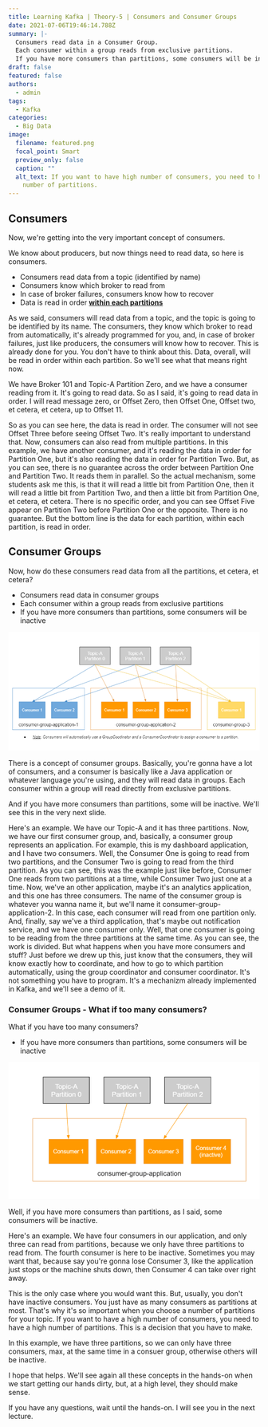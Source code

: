 ```yaml
---
title: Learning Kafka | Theory-5 | Consumers and Consumer Groups
date: 2021-07-06T19:46:14.788Z
summary: |-
  Consumers read data in a Consumer Group.
  Each consumer within a group reads from exclusive partitions.
  If you have more consumers than partitions, some consumers will be inactive.
draft: false
featured: false
authors:
  - admin
tags:
  - Kafka
categories:
  - Big Data
image:
  filename: featured.png
  focal_point: Smart
  preview_only: false
  caption: ""
  alt_text: If you want to have high number of consumers, you need to have a high
    number of partitions.
---
```

## Consumers

Now, we're getting into the very important concept of consumers.

We know about producers, but now things need to read data, so here is consumers.

* Consumers read data from a topic (identified by name)
* Consumers know which broker to read from
* In case of broker failures, consumers know how to recover
* Data is read in order <ins>**within each partitions**</ins>



As we said, consumers will read data from a topic, and the topic is going to be identified by its name. The consumers, they know which broker to read from automatically, it's already programmed for you, and, in case of broker failures, just like producers, the consumers will know how to recover. This is already done for you. You don't have to think about this. Data, overall, will be read in order within each partition.
So we'll see what that means right now.

We have Broker 101 and Topic-A Partition Zero, and we have a consumer reading from it.
It's going to read data. So as I said, it's going to read data in order.
I will read message zero, or Offset Zero, then Offset One, Offset two, et cetera, et cetera, up to Offset 11.

So as you can see here, the data is read in order.
The consumer will not see Offset Three before seeing Offset Two.
It's really important to understand that. Now, consumers can also read from multiple partitions.
In this example, we have another consumer, and it's reading the data in order for Partition One, but it's also reading the data in order for Partition Two.
But, as you can see, there is no guarantee across the order between Partition One and Partition Two.
It reads them in parallel.
So the actual mechanism, some students ask me this, is that it will read a little bit from Partition One, then it will read a little bit from Partition Two, and then a little bit from Partition One, et cetera, et cetera.
There is no specific order, and you can see Offset Five appear on Partition Two before Partition One or the opposite.
There is no guarantee.
But the bottom line is the data for each partition, within each partition, is read in order.

## Consumer Groups

Now, how do these consumers read data from all the partitions, et cetera, et cetera?

* Consumers read data in consumer groups
* Each consumer within a group reads from exclusive partitions
* If you have more consumers than partitions, some consumers will be inactive

![kafka-theory_consumers_and_consumer_groups-2.png](kafka-theory_consumers_and_consumer_groups-2.png)

There is a concept of consumer groups. Basically, you're gonna have a lot of consumers, and a consumer is basically like a Java application or whatever language you're using, and they will read data in groups.
Each consumer within a group will read directly from exclusive partitions.

And if you have more consumers than partitions, some will be inactive.
We'll see this in the very next slide.

Here's an example.
We have our Topic-A and it has three partitions. Now, we have our first consumer group, and, basically, a consumer group represents an application.
For example, this is my dashboard application, and I have two consumers.
Well, the Consumer One is going to read from two partitions, and the Consumer Two is going to read from the third partition.
As you can see, this was the example just like before, Consumer One reads from two partitions at a time, while Consumer Two just one at a time.
Now, we've an other application, maybe it's an analytics application, and this one has three consumers.
The name of the consumer group is whatever you wanna name it, but we'll name it consumer-group-application-2.
In this case, each consumer will read from one partition only.
And, finally, say we've a third application, that's maybe out notification service, and we have one consumer only.
Well, that one consumer is going to be reading from the three partitions at the same time.
As you can see, the work is divided.
But what happens when you have more consumers and stuff?
Just before we drew up this, just know that the consumers, they will know exactly how to coordinate, and how to go to which partition automatically, using the group coordinator and consumer coordinator.
It's not something you have to program. It's a mechanizm already implemented in Kafka, and we'll see a demo of it.

### Consumer Groups - What if too many consumers?

What if you have too many consumers?

* If you have more consumers than partitions, some consumers will be inactive

![kafka-theory_consumers_and_consumer_groups-3.png](kafka-theory_consumers_and_consumer_groups-3.png)

Well, if you have more consumers than partitions, as I said, some consumers will be inactive.

Here's an example.
We have four consumers in our application, and only three can read from partitions, because we only have three partitions to read from.
The fourth consumer is here to be inactive.
Sometimes you may want that, because say you're gonna lose Consumer 3, like the application just stops or the machine shuts down, then Consumer 4 can take over right away.

This is the only case where you would want this.
But, usually, you don't have inactive consumers. You just have as many consumers as partitions at most.
That's why it's so important when you choose a number of partitions for your topic.
If you want to have a high number of consumers, you need to have a high number of partitions. This is a decision that you have to make.

In this example, we have three partitions, so we can only have three consumers, max, at the same time in a consuer group, otherwise others will be inactive.

I hope that helps. We'll see again all these concepts in the hands-on when we start getting our hands dirty, but, at a high level, they should make sense.

If you have any questions, wait until the hands-on.
I will see you in the next lecture.